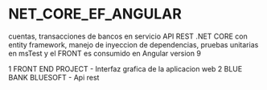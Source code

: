 # NET_CORE_EF_ANGULAR
cuentas, transacciones de bancos en servicio API REST .NET CORE con entity framework, manejo de inyeccion de dependencias, pruebas unitarias en msTest y el FRONT es consumido en Angular version 9

1 FRONT END PROJECT - Interfaz grafica de la aplicacion web
2 BLUE BANK BLUESOFT - Api rest 
